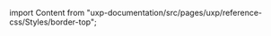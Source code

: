 
import Content from "uxp-documentation/src/pages/uxp/reference-css/Styles/border-top";

<Content query="product=photoshop"/>
